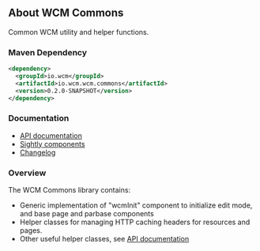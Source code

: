 ## About WCM Commons

Common WCM utility and helper functions.

### Maven Dependency

```xml
<dependency>
  <groupId>io.wcm</groupId>
  <artifactId>io.wcm.wcm.commons</artifactId>
  <version>0.2.0-SNAPSHOT</version>
</dependency>
```

### Documentation

* [API documentation][apidocs]
* [Sightly components][components]
* [Changelog][changelog]


### Overview

The WCM Commons library contains:

* Generic implementation of "wcmInit" component to initialize edit mode, and base page and parbase components
* Helper classes for managing HTTP caching headers for resources and pages.
* Other useful helper classes, see [API documentation][apidocs]


[apidocs]: apidocs/
[components]: components.html
[changelog]: changes-report.html
